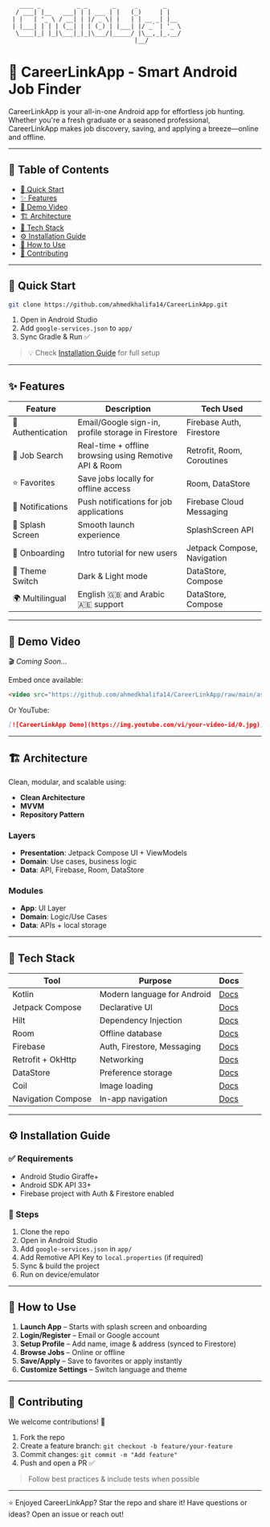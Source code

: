 ```
   ____ _          _ _       _     _       _    
  / ___| |__   ___| | | ___ | |   (_)     | |   
 | |   | '_ \ / __| | |/ _ \| |   | | __ _| |__ 
 | |___| | | | (__| | | (_) | |___| |/ _` | '_ \
  \____|_| |_|\___|_|_|\___/|_____/ |\__,_|_.__/
                                   |__/          
```

# 🚀 CareerLinkApp - Smart Android Job Finder

CareerLinkApp is your all-in-one Android app for effortless job hunting. Whether you're a fresh graduate or a seasoned professional, CareerLinkApp makes job discovery, saving, and applying a breeze—online and offline.

---

## 📌 Table of Contents
- [🏁 Quick Start](#-quick-start)
- [✨ Features](#-features)
- [🎥 Demo Video](#-demo-video)
- [🏗️ Architecture](#-architecture)
- [🧰 Tech Stack](#-tech-stack)
- [⚙️ Installation Guide](#-installation-guide)
- [📱 How to Use](#-how-to-use)
- [🤝 Contributing](#-contributing)

---

## 🏁 Quick Start
```bash
git clone https://github.com/ahmedkhalifa14/CareerLinkApp.git
```
1. Open in Android Studio
2. Add `google-services.json` to `app/`
3. Sync Gradle & Run ✅

> 💡 Check [Installation Guide](#-installation-guide) for full setup

---

## ✨ Features
| Feature           | Description                                                               | Tech Used                      |
|------------------|---------------------------------------------------------------------------|-------------------------------|
| 🔐 Authentication | Email/Google sign-in, profile storage in Firestore                      | Firebase Auth, Firestore      |
| 🔎 Job Search     | Real-time + offline browsing using Remotive API & Room                  | Retrofit, Room, Coroutines    |
| ⭐ Favorites      | Save jobs locally for offline access                                    | Room, DataStore               |
| 📩 Notifications  | Push notifications for job applications                                 | Firebase Cloud Messaging      |
| 🎉 Splash Screen  | Smooth launch experience                                                | SplashScreen API              |
| 🚀 Onboarding     | Intro tutorial for new users                                             | Jetpack Compose, Navigation   |
| 🌙 Theme Switch   | Dark & Light mode                                                        | DataStore, Compose            |
| 🌍 Multilingual   | English 🇬🇧 and Arabic 🇦🇪 support                                       | DataStore, Compose            |

---

## 🎥 Demo Video
🎬 *Coming Soon...*

Embed once available:
```html
<video src="https://github.com/ahmedkhalifa14/CareerLinkApp/raw/main/assets/demo.mp4" controls width="600"></video>
```
Or YouTube:
```md
[![CareerLinkApp Demo](https://img.youtube.com/vi/your-video-id/0.jpg)](https://www.youtube.com/watch?v=your-video-id)
```

---

## 🏗️ Architecture
Clean, modular, and scalable using:
- **Clean Architecture**
- **MVVM**
- **Repository Pattern**

### Layers
- **Presentation**: Jetpack Compose UI + ViewModels
- **Domain**: Use cases, business logic
- **Data**: API, Firebase, Room, DataStore

### Modules
- **App**: UI Layer
- **Domain**: Logic/Use Cases
- **Data**: APIs + local storage

---

## 🧰 Tech Stack
| Tool              | Purpose                          | Docs |
|-------------------|----------------------------------|------|
| Kotlin            | Modern language for Android      | [Docs](https://kotlinlang.org) |
| Jetpack Compose   | Declarative UI                   | [Docs](https://developer.android.com/jetpack/compose) |
| Hilt              | Dependency Injection             | [Docs](https://dagger.dev/hilt) |
| Room              | Offline database                 | [Docs](https://developer.android.com/jetpack/androidx/releases/room) |
| Firebase          | Auth, Firestore, Messaging       | [Docs](https://firebase.google.com/docs) |
| Retrofit + OkHttp | Networking                       | [Docs](https://square.github.io/retrofit/) |
| DataStore         | Preference storage               | [Docs](https://developer.android.com/topic/libraries/architecture/datastore) |
| Coil              | Image loading                    | [Docs](https://coil-kt.github.io/coil/) |
| Navigation Compose| In-app navigation                | [Docs](https://developer.android.com/jetpack/compose/navigation) |

---

## ⚙️ Installation Guide
### ✅ Requirements
- Android Studio Giraffe+
- Android SDK API 33+
- Firebase project with Auth & Firestore enabled

### 🚀 Steps
1. Clone the repo
2. Open in Android Studio
3. Add `google-services.json` in `app/`
4. Add Remotive API Key to `local.properties` (if required)
5. Sync & build the project
6. Run on device/emulator

---

## 📱 How to Use
1. **Launch App** – Starts with splash screen and onboarding
2. **Login/Register** – Email or Google account
3. **Setup Profile** – Add name, image & address (synced to Firestore)
4. **Browse Jobs** – Online or offline
5. **Save/Apply** – Save to favorites or apply instantly
6. **Customize Settings** – Switch language and theme

---

## 🤝 Contributing
We welcome contributions! 🎉

1. Fork the repo
2. Create a feature branch: `git checkout -b feature/your-feature`
3. Commit changes: `git commit -m "Add feature"`
4. Push and open a PR ✅

> Follow best practices & include tests when possible

---

⭐ Enjoyed CareerLinkApp? Star the repo and share it! Have questions or ideas? Open an issue or reach out!

